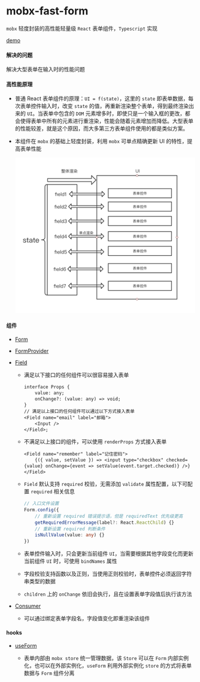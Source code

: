 # mobx-fast-form

`mobx` 轻度封装的高性能轻量级 `React` 表单组件，`Typescript` 实现

[demo](./src/demo/index.tsx)

#### 解决的问题

解决大型表单在输入时的性能问题

#### 高性能原理

-   普通 React 表单组件的原理：`UI = f(state)`，这里的 `state` 即表单数据，每次表单控件输入时，改变 `state` 的值，再重新渲染整个表单，得到最终渲染出来的 `UI`。当表单中包含的 `DOM` 元素增多时，即使只是一个输入框的更改，都会使得表单中所有的元素进行重渲染，性能会随着元素增加而降低。大型表单的性能较差，就是这个原因，而大多第三方表单组件使用的都是类似方案。

-   本组件在 `mobx` 的基础上轻度封装，利用 `mobx` 可单点精确更新 UI 的特性，提高表单性能

    ![](./form.png)

#### 组件

-   [Form](./src/form/core/Form.tsx)

-   [FormProvider](./src/form/core/FormProvider.tsx)

-   [Field](./src/form/core/Field.tsx)

    -   满足以下接口的任何组件可以很容易接入表单

        ```tsx
        interface Props {
            value: any;
            onChange?: (value: any) => void;
        }
        // 满足以上接口的任何组件可以通过以下方式接入表单
        <Field name="email" label="邮箱">
            <Input />
        </Field>;
        ```

    -   不满足以上接口的组件，可以使用 `renderProps` 方式接入表单

        ```tsx
        <Field name="remember" label="记住密码">
            {({ value, setValue }) => <input type="checkbox" checked={value} onChange={event => setValue(event.target.checked)} />}
        </Field>
        ```

    -   `Field` 默认支持 `required` 校验，无需添加 `validate` 属性配置，以下可配置 `required` 相关信息

        ```ts
        // 入口文件设置
        Form.config({
            // 重新设置 required 错误提示语，但是 requiredText 优先级更高
            getRequiredErrorMessage(label?: React.ReactChild) {}
            // 重新设置 required 判断条件
            isNullValue(value: any) {}
        })
        ```

    -   表单控件输入时，只会更新当前组件 `UI`，当需要根据其他字段变化而更新当前组件 `UI` 时，可使用 `bindNames` 属性

    -   字段校验支持函数以及正则，当使用正则校验时，表单控件必须返回字符串类型的数据

    -   `children` 上的 `onChange` 依旧会执行，且在设置表单字段值后执行该方法

-   [Consumer](./src/form/core/Consumer.tsx)

    -   可以通过绑定表单字段名，字段值变化即重渲染该组件

#### hooks

-   [useForm](./src/form/core/useForm.ts)

    -   表单内部由 `mobx store` 统一管理数据，该 `Store` 可以在 `Form` 内部实例化，也可以在外部实例化，`useForm` 利用外部实例化 `store` 的方式将表单数据与 `Form` 组件分离

